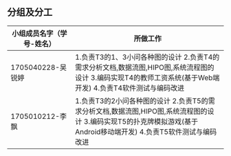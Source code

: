 ## 分组及分工



| 小组成员名字（学号-姓名） | 所做工作                                                     |
| ------------------------- | ------------------------------------------------------------ |
| 1705040228-吴锐婷         | 1.负责T3的1、3小问各种图的设计   2.负责T4的需求分析文档,数据流图,HIPO图,系统流程图的设计   3.编码实现T4的教师工资系统(基于Web端开发)   4.负责T4软件测试与编码改进 |
| 1705010212-李飘           | 1.负责T3的2小问各种图的设计   2.负责T5的需求分析文档,数据流图,HIPO图,系统流程图的设计   3.编码实现T5的扑克牌模拟游戏(基于Android移动端开发)   4.负责T5软件测试与编码改进 |

 